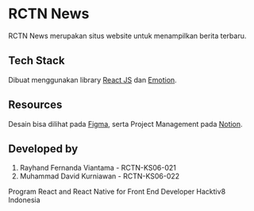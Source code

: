 # RCTN News

RCTN News merupakan situs website untuk menampilkan berita terbaru.

## Tech Stack

Dibuat menggunakan library [React JS](https://reactjs.org/) dan [Emotion](https://emotion.sh/docs/introduction).

## Resources

Desain bisa dilihat pada [Figma](https://www.figma.com/file/Ps0ucPC1PYskRu0TZxxKbL/Final-Project-1?node-id=0%3A1), serta Project Management pada [Notion](https://kurniawanflix.notion.site/Final-Project-RCTN-Hacktiv8-b57a892f5b0f440395cb02d6984a5891).

## Developed by

1. Rayhand Fernanda Viantama - RCTN-KS06-021
2. Muhammad David Kurniawan - RCTN-KS06-022

Program React and React Native for Front End Developer
Hacktiv8 Indonesia
